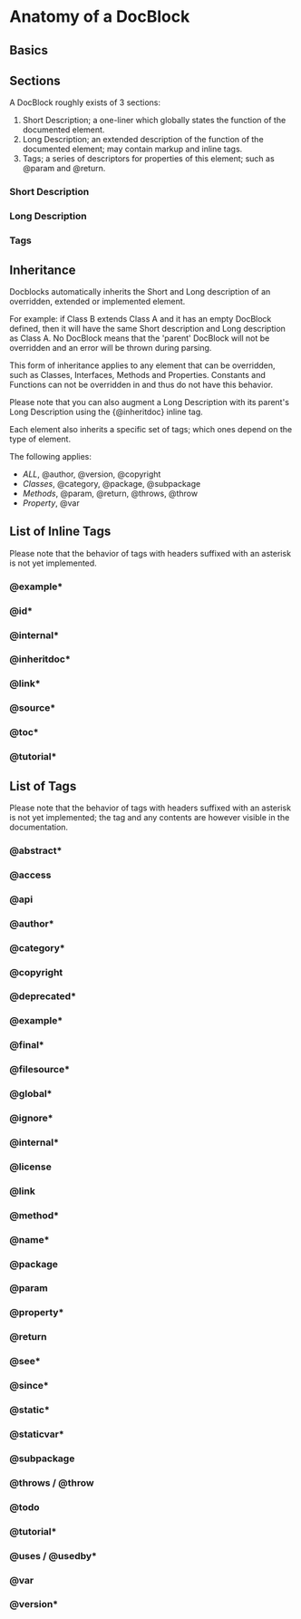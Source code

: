 Anatomy of a DocBlock
=====================

Basics
------


Sections
--------

A DocBlock roughly exists of 3 sections:

1. Short Description; a one-liner which globally states the function of the documented element.
2. Long Description; an extended description of the function of the documented element; may contain markup and inline tags.
3. Tags; a series of descriptors for properties of this element; such as @param and @return.

### Short Description

### Long Description

### Tags

Inheritance
-----------

Docblocks automatically inherits the Short and Long description of an
overridden, extended or implemented element.

For example: if Class B extends Class A and it has an empty DocBlock defined,
then it will have the same Short description and Long description as Class A.
No DocBlock means that the 'parent' DocBlock will not be overridden and an error
will be thrown during parsing.

This form of inheritance applies to any element that can be overridden, such as
Classes, Interfaces, Methods and Properties. Constants and Functions can not be
overridden in and thus do not have this behavior.

Please note that you can also augment a Long Description with its parent's
Long Description using the {@inheritdoc} inline tag.

Each element also inherits a specific set of tags; which ones depend on the type
of element.

The following applies:

  * *ALL*, @author, @version, @copyright
  * *Classes*, @category, @package, @subpackage
  * *Methods*, @param, @return, @throws, @throw
  * *Property*, @var

List of Inline Tags
-------------------

Please note that the behavior of tags with headers suffixed with an asterisk is
not yet implemented.

### @example*
### @id*
### @internal*
### @inheritdoc*
### @link*
### @source*
### @toc*
### @tutorial*

List of Tags
------------

Please note that the behavior of tags with headers suffixed with an asterisk is
not yet implemented; the tag and any contents are however visible in the
documentation.

### @abstract*
### @access
### @api
### @author*
### @category*
### @copyright
### @deprecated*
### @example*
### @final*
### @filesource*
### @global*
### @ignore*
### @internal*
### @license
### @link
### @method*
### @name*
### @package
### @param
### @property*
### @return
### @see*
### @since*
### @static*
### @staticvar*
### @subpackage
### @throws / @throw
### @todo
### @tutorial*
### @uses / @usedby*
### @var
### @version*